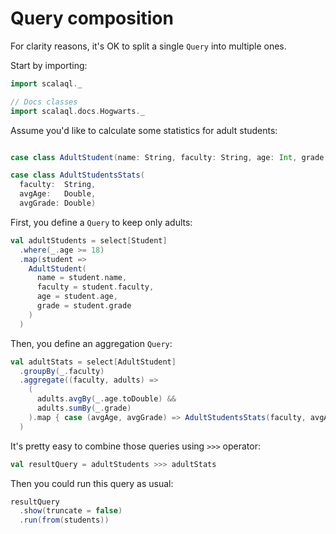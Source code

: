 # Query composition

<head>
  <meta charset="UTF-8" />
  <meta name="author" content="Vitalii Honta" />
  <meta name="description" content="Query composition in Scala QL. How to split queries for clarity" />
  <meta name="keywords" content="scala-ql, scala-ql query composition" />
</head>

For clarity reasons, it's OK to split a single `Query` into multiple ones.

Start by importing:

```scala mdoc
import scalaql._

// Docs classes
import scalaql.docs.Hogwarts._
```

Assume you'd like to calculate some statistics for adult students:

```scala mdoc

case class AdultStudent(name: String, faculty: String, age: Int, grade: Double)

case class AdultStudentsStats(
  faculty:  String,
  avgAge:   Double,
  avgGrade: Double)
```

First, you define a `Query` to keep only adults:

```scala mdoc
val adultStudents = select[Student]
  .where(_.age >= 18)
  .map(student => 
    AdultStudent(
      name = student.name, 
      faculty = student.faculty, 
      age = student.age, 
      grade = student.grade
    )
  )
```

Then, you define an aggregation `Query`:

```scala mdoc
val adultStats = select[AdultStudent]
  .groupBy(_.faculty)
  .aggregate((faculty, adults) => 
    (
      adults.avgBy(_.age.toDouble) &&
      adults.sumBy(_.grade)
    ).map { case (avgAge, avgGrade) => AdultStudentsStats(faculty, avgAge, avgGrade) }
  )
```

It's pretty easy to combine those queries using `>>>` operator:

```scala mdoc
val resultQuery = adultStudents >>> adultStats
```

Then you could run this query as usual:

```scala mdoc
resultQuery
  .show(truncate = false)
  .run(from(students))
```
